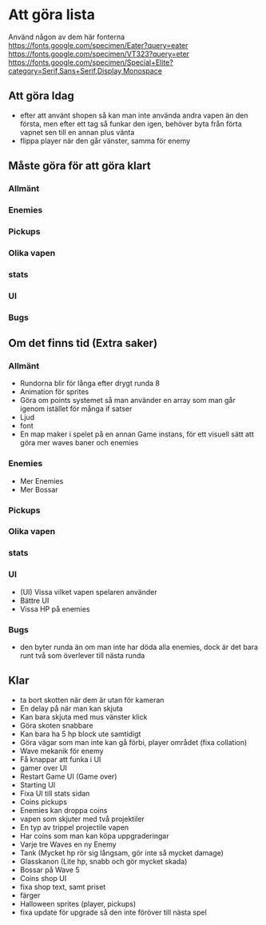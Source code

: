 # Att göra lista

Använd någon av dem här fonterna 
https://fonts.google.com/specimen/Eater?query=eater
https://fonts.google.com/specimen/VT323?query=eter
https://fonts.google.com/specimen/Special+Elite?category=Serif,Sans+Serif,Display,Monospace

## Att göra Idag
* efter att använt shopen så kan man inte använda andra vapen än den första, men efter ett tag så funkar den igen, behöver byta från förta vapnet sen till en annan plus vänta 
* flippa player när den går vänster, samma för enemy 

## Måste göra för att göra klart 
### Allmänt

### Enemies

### Pickups

### Olika vapen

### stats 

### UI

### Bugs 


## Om det finns tid (Extra saker)
### Allmänt
* Rundorna blir för långa efter drygt runda 8
* Animation för sprites 
* Göra om points systemet så man använder en array som man går igenom istället för många if satser
* Ljud
* font
* En map maker i spelet på en annan Game instans, för ett visuell sätt att göra mer waves baner och enemies

### Enemies
* Mer Enemies
* Mer Bossar 

### Pickups

### Olika vapen

### stats 

### UI
* (UI) Vissa vilket vapen spelaren använder 
* Bättre UI
* Vissa HP på enemies 

### Bugs 
* den byter runda än om man inte har döda alla enemies, dock är det bara runt två som överlever till nästa runda 

## Klar 
* ta bort skotten när dem är utan för kameran  
* En delay på när man kan skjuta 
* Kan bara skjuta med mus vänster klick 
* Göra skoten snabbare 
* Kan bara ha 5 hp block ute samtidigt 
* Göra vägar som man inte kan gå förbi, player området (fixa collation)
* Wave mekanik för enemy
* Få knappar att funka i UI
* gamer over UI
* Restart Game UI (Game over)
* Starting UI
* Fixa UI till stats sidan
* Coins pickups
* Enemies kan droppa coins 
* vapen som skjuter med två projektiler 
* En typ av trippel projectile vapen
* Har coins som man kan köpa uppgraderingar
* Varje tre Waves en ny Enemy 
* Tank (Mycket hp rör sig långsam, gör inte så mycket damage)
* Glasskanon (Lite hp, snabb och gör mycket skada)
* Bossar på Wave 5 
* Coins shop UI
* fixa shop text, samt priset 
* färger
* Halloween sprites (player, pickups)
* fixa update för upgrade så den inte föröver till nästa spel  